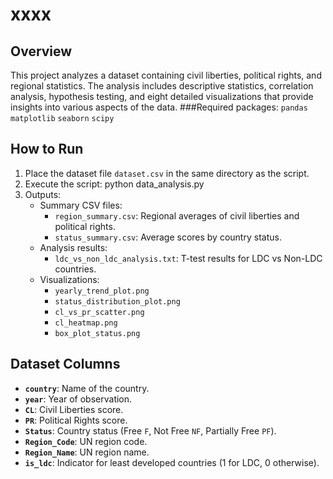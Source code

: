 # xxxx
## Overview

This project analyzes a dataset containing civil liberties, political rights, and regional statistics. The analysis includes descriptive statistics, correlation analysis, hypothesis testing, and eight detailed visualizations that provide insights into various aspects of the data.
###Required packages:
   `pandas`
   `matplotlib`
   `seaborn`
   `scipy`

## How to Run

1. Place the dataset file `dataset.csv` in the same directory as the script.
2. Execute the script: python data_analysis.py
3. Outputs:
   * Summary CSV files:
     * `region_summary.csv`: Regional averages of civil liberties and political rights.
     * `status_summary.csv`: Average scores by country status.
   * Analysis results:
     * `ldc_vs_non_ldc_analysis.txt`: T-test results for LDC vs Non-LDC countries.
   * Visualizations:
     * `yearly_trend_plot.png`
     * `status_distribution_plot.png`
     * `cl_vs_pr_scatter.png`
     * `cl_heatmap.png`
     * `box_plot_status.png`
## Dataset Columns

* **`country`**: Name of the country.
* **`year`**: Year of observation.
* **`CL`**: Civil Liberties score.
* **`PR`**: Political Rights score.
* **`Status`**: Country status (Free `F`, Not Free `NF`, Partially Free `PF`).
* **`Region_Code`**: UN region code.
* **`Region_Name`**: UN region name.
* **`is_ldc`**: Indicator for least developed countries (1 for LDC, 0 otherwise).
